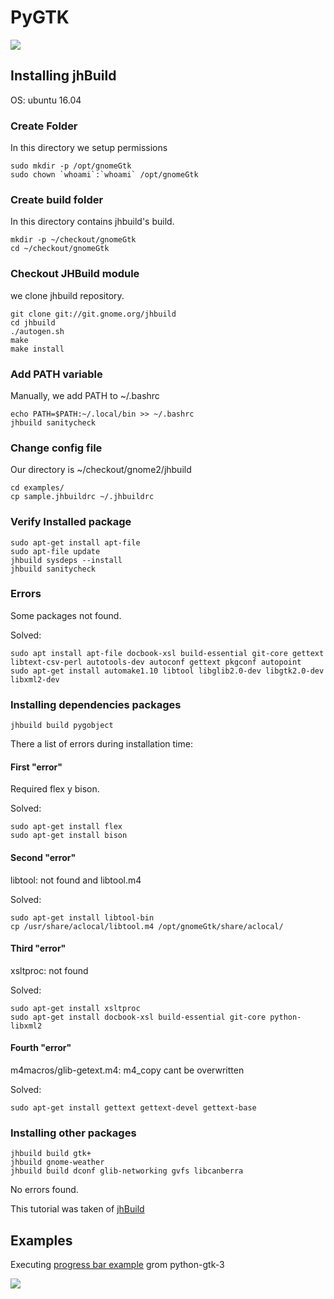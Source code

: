 # PyGTK

[![](https://scontent.flim1-1.fna.fbcdn.net/v/t34.0-12/16652808_10211757466843218_1547922060_n.png?oh=e778929c30e207b010be7e914fdd23d9&oe=589F928A)](http://www.pygtk.org/)

## Installing jhBuild

OS: ubuntu 16.04

### Create Folder

In this directory we setup permissions

    sudo mkdir -p /opt/gnomeGtk
    sudo chown `whoami`:`whoami` /opt/gnomeGtk

### Create build folder

In this directory contains jhbuild's build.

    mkdir -p ~/checkout/gnomeGtk
    cd ~/checkout/gnomeGtk

### Checkout JHBuild module

we clone jhbuild repository.

    git clone git://git.gnome.org/jhbuild
    cd jhbuild
    ./autogen.sh
    make
    make install
    
### Add PATH variable

Manually, we add PATH to ~/.bashrc

    echo PATH=$PATH:~/.local/bin >> ~/.bashrc
    jhbuild sanitycheck

### Change config file

Our directory is ~/checkout/gnome2/jhbuild

    cd examples/
    cp sample.jhbuildrc ~/.jhbuildrc

### Verify Installed package

    sudo apt-get install apt-file
    sudo apt-file update
    jhbuild sysdeps --install
    jhbuild sanitycheck

### Errors

Some packages not found.

Solved:

    sudo apt install apt-file docbook-xsl build-essential git-core gettext libtext-csv-perl autotools-dev autoconf gettext pkgconf autopoint
    sudo apt-get install automake1.10 libtool libglib2.0-dev libgtk2.0-dev libxml2-dev

### Installing dependencies packages

    jhbuild build pygobject

There a list of errors during installation time:

#### First "error"

Required flex y bison.

Solved:

    sudo apt-get install flex
    sudo apt-get install bison

#### Second "error"

libtool: not found and libtool.m4

Solved:

    sudo apt-get install libtool-bin
    cp /usr/share/aclocal/libtool.m4 /opt/gnomeGtk/share/aclocal/

#### Third "error"

xsltproc: not found

Solved:
  
    sudo apt-get install xsltproc
    sudo apt-get install docbook-xsl build-essential git-core python-libxml2

#### Fourth "error"

m4macros/glib-getext.m4: m4_copy cant be overwritten

Solved:

    sudo apt-get install gettext gettext-devel gettext-base
    
### Installing other packages

    jhbuild build gtk+
    jhbuild gnome-weather
    jhbuild build dconf glib-networking gvfs libcanberra

No errors found.

This tutorial was taken of [jhBuild](https://wiki.gnome.org/Projects/Jhbuild/OnUbuntu)

## Examples

Executing [progress bar example](https://python-gtk-3-tutorial.readthedocs.io/en/latest/progressbar.html) grom python-gtk-3

[![](https://scontent.flim5-1.fna.fbcdn.net/v/t34.0-12/16735965_10211773320519550_957430127_n.png?oh=756b32cfc4d5960bc48a3ee97d6a354e&oe=58A20B45)]()

